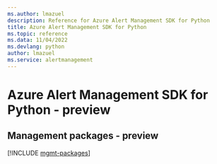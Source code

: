 ```yaml
---
ms.author: lmazuel
description: Reference for Azure Alert Management SDK for Python
title: Azure Alert Management SDK for Python
ms.topic: reference
ms.data: 11/04/2022
ms.devlang: python
author: lmazuel
ms.service: alertmanagement
---
```

# Azure Alert Management SDK for Python - preview

## Management packages - preview
[!INCLUDE [mgmt-packages](alert-management-mgmt-index.md)]
